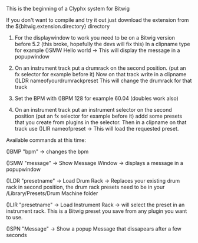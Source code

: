 This is the beginning of a Clyphx system for Bitwig

If you don't want to compile and try it out just download the extension from the ${bitwig.extension.directory} directory

1) For the displaywindow to work you need to be on a Bitwig version before 5.2 (this broke, hopefully the devs will fix this)
In a clipname type for example ()SMW Hello world -> This will display the message in a popupwindow

2) On an instrument track put a drumrack on the second position. (put an fx selector for example before it)
Now on that track write in a clipname ()LDR nameofyourdrumrackpreset
This will change the drumrack for that track

3) Set the BPM with ()BPM 128 for example 60.04 (doubles work also)

4) On an instrument track put an instrument selector on the second position (put an fx selector for example before it)
  addd some presets that you create from plugins in the selector. Then in a clipname on that track use ()LIR nameofpreset -> This will load the requested preset.
  
Available commands at this time:

()BMP "bpm" -> changes the bpm

()SMW "message" -> Show Message Window -> displays a message in a popupwindow

()LDR "presetname" -> Load Drum Rack -> Replaces your existing drum rack in second position, the drum rack presets need to be in your /Library/Presets/Drum Machine folder

()LIR "presetname" -> Load Instrument Rack -> will select the preset in an instrument rack. This is a Bitwig preset you save from any plugin you want to use.

()SPN "Message" -> Show a popup Message that dissapears after a few seconds

